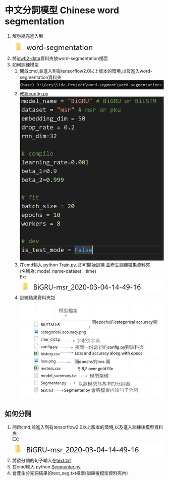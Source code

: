 # 中文分詞模型 Chinese word segmentation</h1>
1. 解壓縮完進入到  
![](./img/word-segm.png) 
2. 將[icwb2-data](http://sighan.cs.uchicago.edu/bakeoff2005/)資料夾放word-segmentation裡面  
3. 如何訓練模型  
   1. 開啟cmd,並進入到有tensorflow2.0以上版本的環境,以及進入word-segmentation資料夾![](./img/cmd.png) 
   2. 確認[config.py](./word-segmentation/config.py)
     ![](./img/config.png)
   3. 在cmd輸入 python [Train.py](./word-segmentation/Train.py), 即可開始訓練 並產生訓練結果資料夾  
    (名稱為: model_name-dataset _ time)  
    Ex: ![](./img/resultFolder.png)
    4. 訓練結果資料夾包  
    ![](./img/detail.png) 

## 如何分詞
1.	開啟cmd,並進入到有tensorflow2.0以上版本的環境,以及進入訓練後模型資料夾  
    EX: ![](./img/resultFolder.png)
2.	將欲分詞的句子輸入在[text.txt](./word-segmentation/text.txt)
3.	在cmd輸入 python [Segmenter.py](./word-segmentation/Segmenter.py)
4.	會產生分完詞結果的text_seg.txt檔案(訓練後模型資料夾內)


